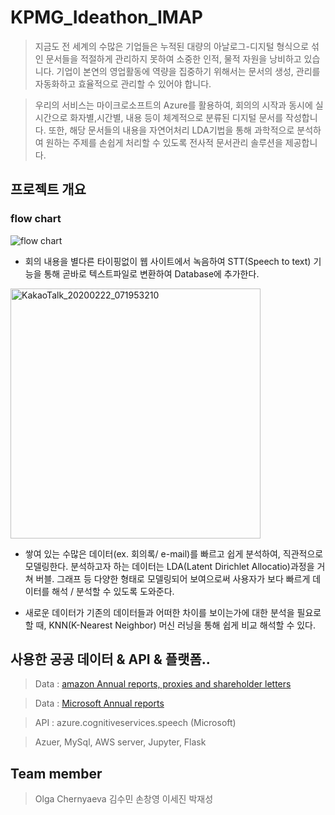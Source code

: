 # KPMG_Ideathon_IMAP
> 지금도 전 세계의 수많은 기업들은 누적된 대량의 아날로그-디지털 형식으로 섞인 문서들을 적절하게 관리하지 못하여 소중한 인적, 물적 자원을 낭비하고 있습니다. 기업이 본연의 영업활동에 역량을 집중하기 위해서는 문서의 생성, 관리를 자동화하고 효율적으로 관리할 수 있어야 합니다.

> 우리의 서비스는 마이크로소프트의 Azure를 활용하여, 회의의 시작과 동시에 실시간으로 화자별,시간별, 내용 등이 체계적으로 분류된 디지털 문서를 작성합니다. 또한, 해당 문서들의 내용을 자연어처리 LDA기법을 통해 과학적으로 분석하여 원하는 주제를 손쉽게 처리할 수 있도록 전사적 문서관리 솔루션을 제공합니다.

## 프로젝트 개요 
### flow chart

![flow chart](https://user-images.githubusercontent.com/41162249/75070619-f5e14e80-5536-11ea-97ae-a25b16e3f8ad.JPG)


- 회의 내용을 별다른 타이핑없이 웹 사이트에서 녹음하여 STT(Speech to text) 기능을 통해 곧바로 텍스트파일로 변환하여 Database에 추가한다.

<img width="400" alt="KakaoTalk_20200222_071953210" src="https://user-images.githubusercontent.com/41162249/75076584-f3392600-5543-11ea-8051-250b11264438.png">


- 쌓여 있는 수많은 데이터(ex. 회의록/ e-mail)를 빠르고 쉽게 분석하여, 직관적으로 모델링한다. 분석하고자 하는 데이터는 LDA(Latent Dirichlet Allocatio)과정을 거쳐 버블. 그래프 등 다양한 형태로 모델링되어 보여으로써 사용자가 보다 빠르게 데이터를 해석 / 분석할 수 있도록 도와준다.

- 새로운 데이터가 기존의 데이터들과 어떠한 차이를 보이는가에 대한 분석을 필요로 할 때, KNN(K-Nearest Neighbor) 머신 러닝을 통해 쉽게 비교 해석할 수 있다.

## 사용한 공공 데이터 & API & 플랫폼..
> Data : [amazon Annual reports, proxies and shareholder letters](https://ir.aboutamazon.com/annual-reports)

> Data : [Microsoft Annual reports](https://www.microsoft.com/en-us/Investor/annual-reports.aspx)


> API : azure.cognitiveservices.speech (Microsoft)


> Azuer, MySql, AWS server, Jupyter, Flask


 
## Team member
>Olga Chernyaeva  김수민  손창영  이세진  박재성
